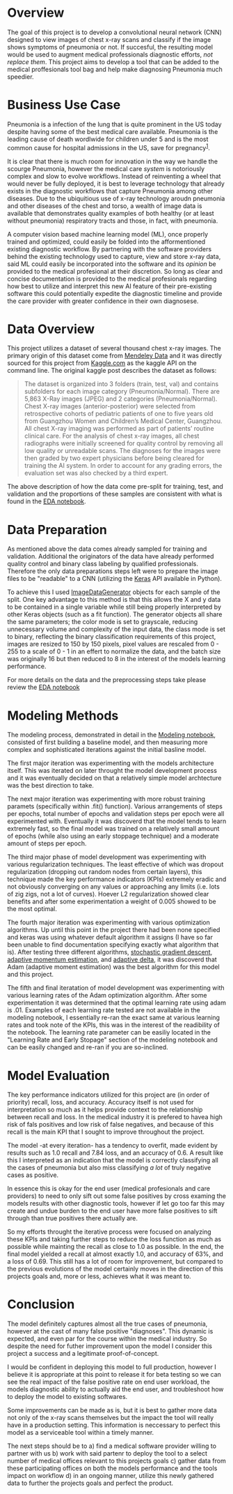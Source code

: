 # Overview
The goal of this project is to develop a convolutional neural network (CNN) designed to view images of chest x-ray scans and classify if the image shows symptoms of pneumonia or not. If succesful, the resulting model would be used to augment medical professionals diagnostic efforts, *not replace them*. This project aims to develop a tool that can be added to the medical proffesionals tool bag and help make diagnosing Pneumonia much speedier. 

# Business Use Case
Pneumonia is a infection of the lung that is quite prominent in the US today despite having some of the best medical care available. Pneumonia is the leading cause of death wordlwide for children under 5 and is the most common cause for hospital admissions in the US, save for pregnancy<sup>[1](https://www.thoracic.org/patients/patient-resources/resources/top-pneumonia-facts.pdf)</sup>.  

It is clear that there is much room for innovation in the way we handle the scourge Pneumonia, however the medical care *system* is notoriously complex and slow to evolve workflows. Instead of reinventing a wheel that would never be fully deployed, it is best to leverage technology that already exists in the diagnostic workflows that capture Pneumonia among other diseases. Due to the ubiquitious use of x-ray technology aroudn pneumonia and other diseases of the chest and torso, a wealth of image data is available that demonstrates quality examples of both healthy (or at least without pneumonia) respiratory tracts and those, in fact, with pneumonia.  

A computer vision based machine learning model (ML), once properly trained and optimized, could easily be folded into the afformentioned existing diagnostic workflow. By partnering with the software providers behind the existing technology used to capture, view and store x-ray data, said ML could easily be incorporated into the software and its *opinion* be provided to the medical profesional at their discretion. So long as clear and concise documentation is provided to the medical profesionals regarding how best to utilize and interpret this new AI feature of their pre-existing software this could potentially expedite the diagnostic timeline and provide the care provider with greater confidence in their own diagnosese.

# Data Overview
This project utilizes a dataset of several thousand chest x-ray images. The primary origin of this dataset come from [Mendeley Data](https://data.mendeley.com/datasets/rscbjbr9sj/2) and it was directly sourced for this project from [Kaggle.com](https://www.kaggle.com/datasets/paultimothymooney/chest-xray-pneumonia) as the kaggle API on the command line. The original kaggle post describes the dataset as follows:

> The dataset is organized into 3 folders (train, test, val) and contains subfolders for each image category (Pneumonia/Normal). There are 5,863 X-Ray images (JPEG) and 2 categories (Pneumonia/Normal). Chest X-ray images (anterior-posterior) were selected from retrospective cohorts of pediatric patients of one to five years old from Guangzhou Women and Children’s Medical Center, Guangzhou. All chest X-ray imaging was performed as part of patients’ routine clinical care. For the analysis of chest x-ray images, all chest radiographs were initially screened for quality control by removing all low quality or unreadable scans. The diagnoses for the images were then graded by two expert physicians before being cleared for training the AI system. In order to account for any grading errors, the evaluation set was also checked by a third expert.

The above description of how the data come pre-split for training, test, and validation and the proportions of these samples are consistent with what is found in the [EDA notebook](eda.ipynb). 

# Data Preparation
As mentioned above the data comes already sampled for training and validation. Additional the originators of the data have already performed quality control and binary class labeling by qualified professionals. Therefore the only data preparations steps left were to prepare the image files to be "readable" to a CNN (utilizing the [Keras](https://keras.io/about/) API available in Python).  

To achieve this I used [ImageDataGenerator](https://www.tensorflow.org/api_docs/python/tf/keras/preprocessing/image/ImageDataGenerator) objects for each sample of the split. One key advantage to this method is that this allows the X and y data to be contained in a single variable while still being properly interpreted by other Keras objects (such as a fit function). The generator objects all share the same parameters; the color mode is set to grayscale, reducing unnecessary volume and complexity of the input data, the class mode is set to binary, reflecting the binary classification requirements of this project, images are resized to 150 by 150 pixels, pixel values are rescaled from 0 - 255 to a scale of 0 - 1 in an effert to normalize the data, and the batch size was originally 16 but then reduced to 8 in the interest of the models learning performance. 

For more details on the data and the preprocessing steps take please review the [EDA notebook](eda.ipynb) 

# Modeling Methods
The modeling process, demonstrated in detail in the [Modeling notebook](modeling.ipynb), consisted of first building a baseline model, and then measuring more complex and sophisticated iterations against the initial basline model.  

The first major iteration was experimenting with the models architecture itself. This was iterated on later throught the model development process and it was eventually decided on that a relatively simple model archtecture was the best direction to take. 

The next major iteration was experimenting with more robust training paramets (specifically within .fit() function). Various arrangements of steps per epochs, total number of epochs and validation steps per epoch were all experimented with. Eventually it was discoverd that the model tends to learn extremely fast, so the final model was trained on a relatively small amount of epochs (while also using an early stoppage technique) and a moderate amount of steps per epoch. 

The third major phase of model development was experimenting with various regularization techniques. The least effective of which was dropout regularization (dropping out random nodes from certain layers), this technique made the key performance indicators (KPIs) extremely eradic and not obviously converging on any values or approaching any limits (i.e. lots of zig zigs, not a lot of curves). Hoever L2 regularization showed clear benefits and after some experimentation a weight of 0.005 showed to be the most optimal.  

The fourth major iteration was experimenting with various optimization algorithms. Up until this point in the project there had been none specified and keras was using whatever default algorithm it assigns (I have so far been unable to find documentation specifying exactly what algorithm that is). After testing three different algorithms, [stochastic gradient descent](https://keras.io/api/optimizers/sgd/), [adaptive momentum estimation](https://keras.io/api/optimizers/adam/), and [adaptive delta](https://keras.io/api/optimizers/adadelta/), it was discoverd that Adam (adaptive moment estimation) was the best algorithm for this model and this project.

The fifth and final iteratation of model development was experimenting with various learning rates of the Adam optimization algorithm. After some experimentation it was determined that the optimal learning rate using adam is .01. Examples of each learning rate tested are not available in the modeling notebook, I essentially re-ran the exact same at various learning rates and took note of the KPIs, this was in the interest of the readibility of the notebook. The learning rate parameter can be easiliy located in the "Learning Rate and Early Stopage" section of the modeling notebook and can be easily changed and re-ran if you are so-inclined. 

# Model Evaluation
The key performance indicators utilized for this project are (in order of priority) recall, loss, and accuracy. Accuracy itself is not used for interpretation so much as it helps provide context to the relationship between recall and loss. In the medical industry it is prefered to havea high risk of fals positives and low risk of false negatives, and because of this recall is the main KPI that I sought to improve throughout the project.  

The model -at every iteration- has a tendency to overfit, made evident by results such as 1.0 recall and 7.84 loss, and an accuracy of  0.6. A result like this I interpreted as an indication that the model is correctly classifying all the cases of pneumonia but also miss classifying *a lot* of truly negative cases as positive. 

In essence this is okay for the end user (medical profesionals and care providers) to need to only sift out some false positives by cross examing the models results with other diagnostic tools, however if let go too far this may create and undue burden to the end user have more false positives to sift through than true positives there actually are. 

So my efforts throught the iterative process were focused on analyzing these KPIs and taking further steps to reduce the loss function as much as possible while mainting the recall as close to 1.0 as possible. In the end, the final model yielded a recall at almost exactly 1.0, and accuracy of 63%, and a loss of 0.69. This still has a lot of room for improvement, but compared to the previous evolutions of the model certainly moves in the direction of this projects goals and, more or less, achieves what it was meant to.

# Conclusion 

The model definitely captures almost all the true cases of pneumonia, however at the cast of many false positive "diagnoses". This dynamic is expected, and even par for the course within the medical industry. So despite the need for futher improvement upon the model I consider this project a success and a legitimate proof-of-concept. 

I would be confident in deploying this model to full production, however I believe it is appropriate at this point to release it for beta testing so we can see the real impact of the false positive rate on end user workload, the models diagnostic ability to actually aid the end user, and troubleshoot how to deploy the model to existing softwares. 

Some improvements can be made as is, but it is best to gather more data not only of the x-ray scans themselves but the impact the tool will really have in a production setting. This information is neccessary to perfect this model as a serviceable tool within a timely manner.

The next steps should be to a) find a medical software provider willing to partner with us b) work with said partenr to deploy the tool to a select number of medical offices relevant to this projects goals c) gather data from these participating offices on both the models performance and the tools impact on workflow d) in an ongoing manner, utilize this newly gathered data to further the projects goals and perfect the product. 